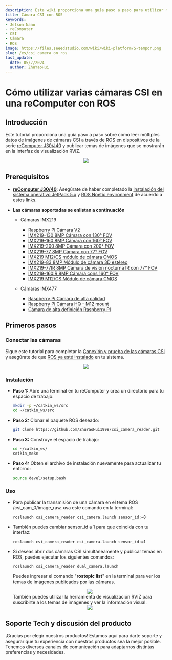 ```yaml
---
description: Esta wiki proporciona una guía paso a paso para utilizar múltiples cámaras CSI en una reComputer de ROS.
title: Cámara CSI con ROS
keywords:
- Jetson Nano
- reComputer
- CSI
- Cámara
- ROS
image: https://files.seeedstudio.com/wiki/wiki-platform/S-tempor.png
slug: /es/csi_camera_on_ros
last_update:
  date: 05/7/2024
  author: ZhuYaoHui
---
```

# Cómo utilizar varias cámaras CSI en una reComputer con ROS

## Introducción
Este tutorial proporciona una guía paso a paso sobre cómo leer múltiples datos de imágenes de cámaras CSI a través de ROS en dispositivos de la serie [reComputer J30/J40](https://www.seeedstudio.com/reComputer-J4012-p-5586.html) y publicar temas de imágenes que se mostrarán en la interfaz de visualización RVIZ.

<div align="center">
    <img width={700} 
     src="https://files.seeedstudio.com/wiki/reComputer-Jetson/A608/recomputerj4012.jpg" />
</div>

## Prerequisitos
- __[reComputer J30/40](https://www.seeedstudio.com/reComputer-J4012-p-5586.html)__:  Asegúrate de haber completado la [instalación del sistema operativo JetPack 5.x](/reComputer_J4012_Flash_Jetpack) y [ROS Noetic environment](/installing_ros1) de acuerdo a estos links.

- __Las cámaras soportadas se enlistan a continuación__

  - Cámaras IMX219

    - [Raspberry Pi Cámara V2](https://www.seeedstudio.com/Raspberry-Pi-Camera-Module-V2.html)
    - [IMX219-130 8MP Cámara con 130° FOV](https://www.seeedstudio.com/IMX219-130-Camera-130-FOV-Applicable-for-Jetson-Nano-p-4606.html)
    - [IMX219-160 8MP Cámara con 160° FOV](https://www.seeedstudio.com/IMX219-160-Camera-160-FOV-Applicable-for-Jetson-Nano-p-4603.html)
    - [IMX219-200 8MP Cámara con 200° FOV](https://www.seeedstudio.com/IMX219-200-Camera-200-FOV-Applicable-for-Jetson-Nano-p-4609.html)
    - [IMX219-77 8MP Cámara con 77° FOV](https://www.seeedstudio.com/IMX219-77-Camera-77-FOV-Applicable-for-Jetson-Nano-p-4608.html)
    - [IMX219 M12/CS módulo de cámara CMOS](https://www.seeedstudio.com/IMX-219-CMOS-camera-module-M12-and-CS-camera-available-p-5372.html)
    - [IMX219-83 8MP Módulo de cámara 3D estéreo](https://www.seeedstudio.com/IMX219-83-Stereo-Camera-8MP-Binocular-Camera-Module-Depth-Vision-Applicable-for-Jetson-Nano-p-4610.html)
    - [IMX219-77IR 8MP Cámara de visión nocturna IR con 77° FOV](https://www.seeedstudio.com/IMX219-77IR-Camera-77-FOV-Infrared-Applicable-for-Jetson-Nano-p-4607.html)
    - [IMX219-160IR 8MP Cámara cons 160° FOV](https://www.seeedstudio.com/IMX219-160IR-Camera160-FOV-Infrared-Applicable-for-Jetson-Nano-p-4602.html)
    - [IMX219 M12/CS Módulo de cámara CMOS](https://www.seeedstudio.com/IMX-219-CMOS-camera-module-M12-and-CS-camera-available-p-5372.html)

  - Cámaras IMX477

    - [Raspberry Pi Cámara de alta calidad](https://www.seeedstudio.com/Raspberry-Pi-High-Quality-Cam-p-4463.html)
    - [Raspberry Pi Cámara HQ  - M12 mount](https://www.seeedstudio.com/Raspberry-Pi-HQ-Camera-M12-mount-p-5578.html)
    - [Cámara de alta definición Raspberry PI](https://www.seeedstudio.com/High-Quality-Camera-For-Raspberry-Pi-Compute-Module-Jetson-Nano-p-4729.html)


## Primeros pasos
### Conectar las cámaras
Sigue este tutorial para completar la [Conexión y prueba de las cámaras CSI](/J401_carrierboard_Hardware_Interfaces_Usage) y asegúrate de que [ROS ya esté instalado](/installing_ros1) en tu sistema.

<div align="center">
      <img width={700} 
      src="https://files.seeedstudio.com/wiki/robotics/hardware/csi_camera/fig0.jpg" />
  </div>

### Instalación
- **Paso 1:** Abre una terminal en tu reComputer y crea un directorio para tu espacio de trabajo:
  ```bash
  mkdir -p ~/catkin_ws/src
  cd ~/catkin_ws/src
  ```
- **Paso 2:** Clonar el paquete ROS deseado:
  ```bash
  git clone https://github.com/ZhuYaoHui1998/csi_camera_reader.git
  ```

- **Paso 3:** Construye el espacio de trabajo:
  ```bash
  cd ~/catkin_ws/
  catkin_make
  ```

- **Paso 4:** Obten el archivo de instalación nuevamente para actualizar tu entorno:
  ```bash
  source devel/setup.bash
  ```

### Uso
- Para publicar la transmisión de una cámara en el tema ROS /csi_cam_0/image_raw, usa este comando en la terminal:
  ```bash
  roslaunch csi_camera_reader csi_camera.launch sensor_id:=0
  ```

- También puedes cambiar sensor_id a 1 para que coincida con tu interfaz:
  ```bash
  roslaunch csi_camera_reader csi_camera.launch sensor_id:=1
  ```

- Si deseas abrir dos cámaras CSI simultáneamente y publicar temas en ROS, puedes ejecutar los siguientes comandos:

  ```bash
  roslaunch csi_camera_reader dual_camera.launch
  ```
  Puedes ingresar el comando "**rostopic list**" en la terminal para ver los temas de imágenes publicados por las cámaras.
  <div align="center">
      <img width={700} 
      src="https://files.seeedstudio.com/wiki/robotics/hardware/csi_camera/fig1.png" />
  </div>
    También puedes utilizar la herramienta de visualización RVIZ para suscribirte a los temas de imágenes y ver la información visual.
      <div align="center">
      <img width={700} 
      src="https://files.seeedstudio.com/wiki/robotics/hardware/csi_camera/fig2.png" />
  </div>
  
## Soporte Tech y discusión del producto

¡Gracias por elegir nuestros productos! Estamos aquí para darte soporte y asegurar que tu experiencia con nuestros productos sea la mejor posible. Tenemos diversos canales de comunicación para adaptarnos distintas preferencias y necesidades.

<div class="button_tech_support_container">
<a href="https://forum.seeedstudio.com/" class="button_forum"></a> 
<a href="https://www.seeedstudio.com/contacts" class="button_email"></a>
</div>

<div class="button_tech_support_container">
<a href="https://discord.gg/eWkprNDMU7" class="button_discord"></a> 
<a href="https://github.com/Seeed-Studio/wiki-documents/discussions/69" class="button_discussion"></a>
</div>